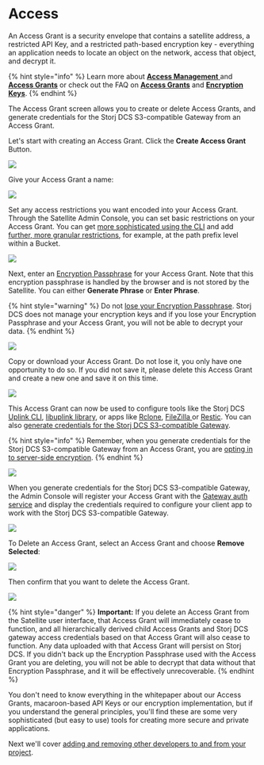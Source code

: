 # Access

An Access Grant is a security envelope that contains a satellite address, a restricted API Key, and a restricted path-based encryption key - everything an application needs to locate an object on the network, access that object, and decrypt it.

{% hint style="info" %}
Learn more about [**Access Management** ](../../concepts/access/)and [**Access Grants**](../../concepts/access/access-grants/) or check out the FAQ on [**Access Grants**](../../support/faqs.md#when-do-you-create-an-access-grant-in-satellite-ui-and-when-do-you-use-the-cli) and [**Encryption Keys**](../../support/faqs.md#how-are-encryption-keys-managed).
{% endhint %}

The Access Grant screen allows you to create or delete Access Grants, and generate credentials for the Storj DCS S3-compatible Gateway from an Access Grant.

Let's start with creating an Access Grant. Click the **Create Access Grant** Button.

![](<../../.gitbook/assets/image (137).png>)

Give your Access Grant a name:

![](<../../.gitbook/assets/image (156).png>)

Set any access restrictions you want encoded into your Access Grant. Through the Satellite Admin Console, you can set basic restrictions on your Access Grant. You can get [more sophisticated using the CLI](../quickstart-uplink-cli/generate-access-grants-and-tokens/generate-a-token.md) and add [further, more granular restrictions](../../api-reference/uplink-cli/share-command.md), for example, at the path prefix level within a Bucket.

![](<../../.gitbook/assets/image (123).png>)

Next, enter an [Encryption Passphrase](../../concepts/access/encryption-and-keys/) for your Access Grant. Note that this encryption passphrase is handled by the browser and is not stored by the Satellite. You can either **Generate Phrase** or **Enter Phrase**.

{% hint style="warning" %}
Do not [lose your Encryption Passphrase](../../support/faqs.md#how-do-i-recover-from-having-lost-my-encryption-key-associated-with-an-access-grant). Storj DCS does not manage your encryption keys and if you lose your Encryption Passphrase and your Access Grant, you will not be able to decrypt your data.
{% endhint %}

![](<../../.gitbook/assets/image (143).png>)

Copy or download your Access Grant. Do not lose it, you only have one opportunity to do so. If you did not save it, please delete this Access Grant and create a new one and save it on this time.

![](<../../.gitbook/assets/image (166).png>)

This Access Grant can now be used to configure tools like the Storj DCS [Uplink CLI](../quickstart-uplink-cli/uploading-your-first-object/set-up-uplink-cli.md), [libuplink library](https://github.com/storj/storj/wiki/Libuplink-Walkthrough), or apps like [Rclone](../../how-tos/sync-files-with-rclone/rclone-with-native-integration.md), [FileZilla ](../../how-tos/set-up-filezilla-for-decentralized-file-transfer.md)or [Restic](../../how-tos/backup-with-restic.md). You can also [generate credentials for the Storj DCS S3-compatible Gateway](../quickstart-aws-sdk-and-hosted-gateway-mt.md#generate-credentials-to-the-gateway-mt).

{% hint style="info" %}
Remember, when you generate credentials for the Storj DCS S3-compatible Gateway from an Access Grant, you are [opting in to server-side encryption](../../concepts/encryption-key/design-decision-server-side-encryption.md).
{% endhint %}

![](<../../.gitbook/assets/image (178).png>)

When you generate credentials for the Storj DCS S3-compatible Gateway, the Admin Console will register your Access Grant with the [Gateway auth service](../../concepts/edge-services/auth-service.md) and display the credentials required to configure your client app to work with the Storj DCS S3-compatible Gateway.

![](<../../.gitbook/assets/image (142).png>)

To Delete an Access Grant, select an Access Grant and choose **Remove Selected**:

![](<../../.gitbook/assets/image (132).png>)

Then confirm that you want to delete the Access Grant.

![](<../../.gitbook/assets/image (152).png>)

{% hint style="danger" %}
**Important:** If you delete an Access Grant from the Satellite user interface, that Access Grant will immediately cease to function, and all hierarchically derived child Access Grants and Storj DCS gateway access credentials based on that Access Grant will also cease to function. Any data uploaded with that Access Grant will persist on Storj DCS. If you didn't back up the Encryption Passphrase used with the Access Grant you are deleting, you will not be able to decrypt that data without that Encryption Passphrase, and it will be effectively unrecoverable.
{% endhint %}

You don't need to know everything in the whitepaper about our Access Grants, macaroon-based API Keys or our encryption implementation, but if you understand the general principles, you'll find these are some very sophisticated (but easy to use) tools for creating more secure and private applications.

Next we'll cover [adding and removing other developers to and from your project](users.md).
